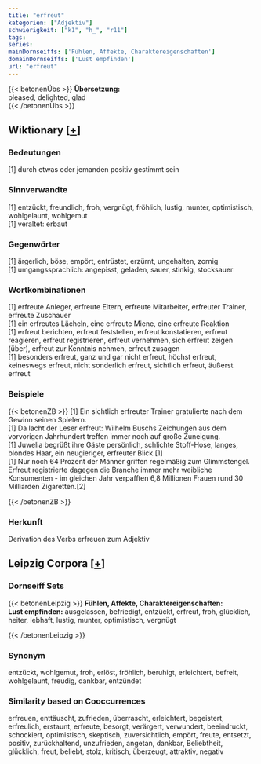 ```yaml
---
title: "erfreut"
kategorien: ["Adjektiv"]
schwierigkeit: ["k1", "h_", "r11"]
tags:
series:
mainDornseiffs: ['Fühlen, Affekte, Charaktereigenschaften']
domainDornseiffs: ['Lust empfinden']
url: "erfreut"
---
```


{{< betonenÜbs >}}
**Übersetzung:**  
pleased, delighted, glad  
{{< /betonenÜbs >}}

## Wiktionary [[+](https://de.wiktionary.org/wiki/erfreut)]

### Bedeutungen
[1] durch etwas oder jemanden positiv gestimmt sein  

### Sinnverwandte
[1] entzückt, freundlich, froh, vergnügt, fröhlich, lustig, munter, optimistisch, wohlgelaunt, wohlgemut  
[1] veraltet: erbaut  

### Gegenwörter
[1] ärgerlich, böse, empört, entrüstet, erzürnt, ungehalten, zornig  
[1] umgangssprachlich: angepisst, geladen, sauer, stinkig, stocksauer  

### Wortkombinationen
[1] erfreute Anleger, erfreute Eltern, erfreute Mitarbeiter, erfreuter Trainer, erfreute Zuschauer  
[1] ein erfreutes Lächeln, eine erfreute Miene, eine erfreute Reaktion  
[1] erfreut berichten, erfreut feststellen, erfreut konstatieren, erfreut reagieren, erfreut registrieren, erfreut vernehmen, sich erfreut zeigen (über), erfreut zur Kenntnis nehmen, erfreut zusagen  
[1] besonders erfreut, ganz und gar nicht erfreut, höchst erfreut, keineswegs erfreut, nicht sonderlich erfreut, sichtlich erfreut, äußerst erfreut  

### Beispiele
{{< betonenZB >}}
[1] Ein sichtlich erfreuter Trainer gratulierte nach dem Gewinn seinen Spielern.  
[1] Da lacht der Leser erfreut: Wilhelm Buschs Zeichungen aus dem vorvorigen Jahrhundert treffen immer noch auf große Zuneigung.  
[1] Juwelia begrüßt ihre Gäste persönlich, schlichte Stoff-Hose, langes, blondes Haar, ein neugieriger, erfreuter Blick.[1]  
[1] Nur noch 64 Prozent der Männer griffen regelmäßig zum Glimmstengel. Erfreut registrierte dagegen die Branche immer mehr weibliche Konsumenten - im gleichen Jahr verpafften 6,8 Millionen Frauen rund 30 Milliarden Zigaretten.[2]  

{{< /betonenZB >}}
### Herkunft
Derivation des Verbs erfreuen zum Adjektiv  


## Leipzig Corpora [[+](https://corpora.uni-leipzig.de/en/res?word=erfreut&corpusId=deu_newscrawl-public_2018)]

### Dornseiff Sets
{{< betonenLeipzig >}}
**Fühlen, Affekte, Charaktereigenschaften:**  
**Lust empfinden:** ausgelassen, befriedigt, entzückt, erfreut, froh, glücklich, heiter, lebhaft, lustig, munter, optimistisch, vergnügt  

{{< /betonenLeipzig >}}

### Synonym
entzückt, wohlgemut, froh, erlöst, fröhlich, beruhigt, erleichtert, befreit, wohlgelaunt, freudig, dankbar, entzündet


### Similarity based on Cooccurrences
erfreuen, enttäuscht, zufrieden, überrascht, erleichtert, begeistert, erfreulich, erstaunt, erfreute, besorgt, verärgert, verwundert, beeindruckt, schockiert, optimistisch, skeptisch, zuversichtlich, empört, freute, entsetzt, positiv, zurückhaltend, unzufrieden, angetan, dankbar, Beliebtheit, glücklich, freut, beliebt, stolz, kritisch, überzeugt, attraktiv, negativ

